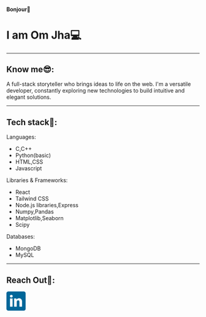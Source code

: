 #### Bonjour👋
# I am Om Jha💻

---

## Know me😎:  
A full-stack storyteller who brings ideas to life on the web. I'm a versatile developer, constantly exploring new technologies to build intuitive and elegant solutions.

---

## Tech stack🚀:  
Languages:
- C,C++
- Python(basic)
- HTML,CSS
- Javascript

Libraries & Frameworks:
- React
- Tailwind CSS
- Node.js libraries,Express
- Numpy,Pandas
- Matplotlib,Seaborn
- Scipy

Databases:
- MongoDB
- MySQL

---

## Reach Out🤝: 

<a href='https://www.linkedin.com/in/omvatsal'><img height="50" width="50" src='/assets/linkedin.png' alt="linkedin"/></a>






